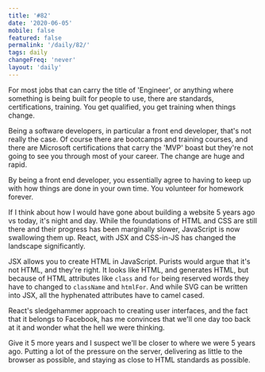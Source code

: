 ```yaml
---
title: '#82'
date: '2020-06-05'
mobile: false
featured: false
permalink: '/daily/82/'
tags: daily
changeFreq: 'never'
layout: 'daily'
---
```


For most jobs that can carry the title of 'Engineer', or anything where something is being built for people to use, there are standards, certifications, training. You get qualified, you get training when things change.

Being a software developers, in particular a front end developer, that's not really the case. Of course there are bootcamps and training courses, and there are Microsoft certifications that carry the 'MVP' boast but they're not going to see you through most of your career. The change are huge and rapid.

By being a front end developer, you essentially agree to having to keep up with how things are done in your own time. You volunteer for homework forever.

If I think about how I would have gone about building a website 5 years ago vs today, it's night and day. While the foundations of HTML and CSS are still there and their progress has been marginally slower, JavaScript is now swallowing them up. React, with JSX and CSS-in-JS has changed the landscape significantly.

JSX allows you to create HTML in JavaScript. Purists would argue that it's not HTML, and they're right. It looks like HTML, and generates HTML, but because of HTML attributes like `class` and `for` being reserved words they have to changed to `className` and `htmlFor`. And while SVG can be written into JSX, all the hyphenated attributes have to camel cased.

React's sledgehammer approach to creating user interfaces, and the fact that it belongs to Facebook, has me convinces that we'll one day too back at it and wonder what the hell we were thinking.

Give it 5 more years and I suspect we'll be closer to where we were 5 years ago. Putting a lot of the pressure on the server, delivering as little to the browser as possible, and staying as close to HTML standards as possible.
